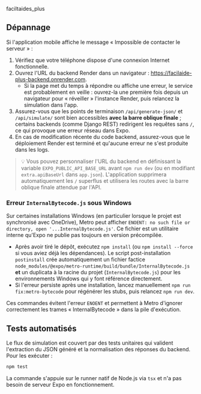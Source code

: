 faciltaides_plus

## Dépannage

Si l'application mobile affiche le message « Impossible de contacter le serveur » :

1. Vérifiez que votre téléphone dispose d'une connexion Internet fonctionnelle.
2. Ouvrez l'URL du backend Render dans un navigateur : https://facilaide-plus-backend.onrender.com.
   * Si la page met du temps à répondre ou affiche une erreur, le service est probablement en veille : ouvrez-la une première fois depuis un navigateur pour « réveiller » l'instance Render, puis relancez la simulation dans l'app.
3. Assurez-vous que les points de terminaison `/api/generate-json/` et `/api/simulate/` sont bien accessibles **avec la barre oblique finale** ; certains backends (comme Django REST) redirigent les requêtes sans `/`, ce qui provoque une erreur réseau dans Expo.
4. En cas de modification récente du code backend, assurez-vous que le déploiement Render est terminé et qu'aucune erreur ne s'est produite dans les logs.

> 💡 Vous pouvez personnaliser l'URL du backend en définissant la variable `EXPO_PUBLIC_API_BASE_URL` avant `npm run dev` (ou en modifiant `extra.apiBaseUrl` dans `app.json`). L'application supprimera automatiquement les `/` superflus et utilisera les routes avec la barre oblique finale attendue par l'API.

### Erreur `InternalBytecode.js` sous Windows

Sur certaines installations Windows (en particulier lorsque le projet est synchronisé avec OneDrive), Metro peut afficher `ENOENT: no such file or directory, open '...InternalBytecode.js'`. Ce fichier est un utilitaire interne qu'Expo ne publie pas toujours en version précompilée.

* Après avoir tiré le dépôt, exécutez `npm install` (ou `npm install --force` si vous aviez déjà les dépendances). Le script post-installation `postinstall` crée automatiquement un fichier factice `node_modules/@expo/metro-runtime/build/bundle/InternalBytecode.js` **et** un duplicata à la racine du projet (`InternalBytecode.js`) pour les environnements Windows qui y font référence directement.
* Si l'erreur persiste après une installation, lancez manuellement `npm run fix:metro-bytecode` pour régénérer les stubs, puis relancez `npm run dev`.

Ces commandes évitent l'erreur `ENOENT` et permettent à Metro d'ignorer correctement les trames « InternalBytecode » dans la pile d'exécution.

## Tests automatisés

Le flux de simulation est couvert par des tests unitaires qui valident l'extraction du JSON généré et la normalisation des réponses du backend. Pour les exécuter :

```bash
npm test
```

La commande s'appuie sur le runner natif de Node.js via `tsx` et n'a pas besoin de serveur Expo en fonctionnement.
